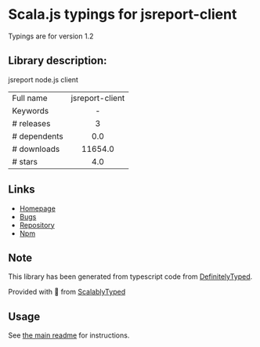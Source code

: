 
# Scala.js typings for jsreport-client

Typings are for version 1.2

## Library description:
jsreport node.js client

|                    |                 |
| ------------------ | :-------------: |
| Full name          | jsreport-client |
| Keywords           | - |
| # releases         | 3 |
| # dependents       | 0.0 |
| # downloads        | 11654.0 |
| # stars            | 4.0 |

## Links
- [Homepage](https://github.com/jsreport/nodejs-client)
- [Bugs](https://github.com/jsreport/nodejs-client/issues)
- [Repository](https://github.com/jsreport/nodejs-client)
- [Npm](https://www.npmjs.com/package/jsreport-client)
    


## Note
This library has been generated from typescript code from [DefinitelyTyped](https://definitelytyped.org).

Provided with :purple_heart: from [ScalablyTyped](https://github.com/oyvindberg/ScalablyTyped)

## Usage
See [the main readme](../../readme.md) for instructions.


